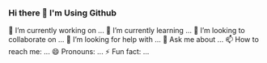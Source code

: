 ### Hi there 👋 I'm Using Github

<!--
**TecgArage/TecgArage** is a ✨ _special_ ✨ repository because its `README.md` (this file) appears on your GitHub profile.

Here are some ideas to get you started:
-->

[1.1]: http://i.imgur.com/tXSoThF.png



🔭 I’m currently working on ...
 🌱 I’m currently learning ...
 👯 I’m looking to collaborate on ...
 🤔 I’m looking for help with ...
 💬 Ask me about ...
 📫 How to reach me: ...
 😄 Pronouns: ...
 ⚡ Fun fact: ...

